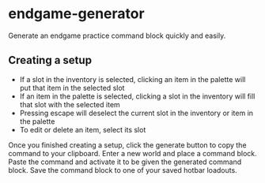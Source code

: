 # endgame-generator
Generate an endgame practice command block quickly and easily.

## Creating a setup
- If a slot in the inventory is selected, clicking an item in the palette will put that item in the selected slot
- If an item in the palette is selected, clicking a slot in the inventory will fill that slot with the selected item
- Pressing escape will deselect the current slot in the inventory or item in the palette
- To edit or delete an item, select its slot

Once you finished creating a setup, click the generate button to copy the command to your clipboard. Enter a new world and place a command block. Paste the command and activate it to be given the generated command block. Save the command block to one of your saved hotbar loadouts.